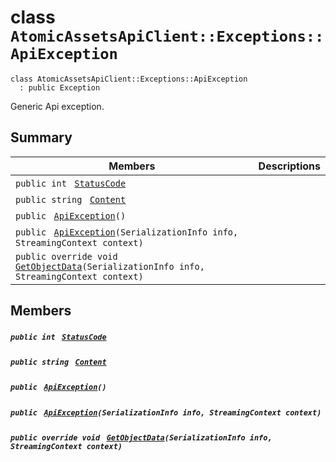 # class `AtomicAssetsApiClient::Exceptions::ApiException` 

```
class AtomicAssetsApiClient::Exceptions::ApiException
  : public Exception
```

Generic Api exception.

## Summary

 Members                                | Descriptions                                
----------------------------------------|---------------------------------------------
`public int ` [`StatusCode`](#class_atomic_assets_api_client_1_1_exceptions_1_1_api_exception_1a5025d650f325c75a520675895ddb477d) | 
`public string ` [`Content`](#class_atomic_assets_api_client_1_1_exceptions_1_1_api_exception_1a6d1fb265b40351e94f79e0f749e5daf9) | 
`public ` [`ApiException`](#class_atomic_assets_api_client_1_1_exceptions_1_1_api_exception_1a00257a088b29ee23ca247c15a0245232)`()` | 
`public ` [`ApiException`](#class_atomic_assets_api_client_1_1_exceptions_1_1_api_exception_1a7a7e7bb7d013b0e990c1cb4d4e021a84)`(SerializationInfo info, StreamingContext context)` | 
`public override void ` [`GetObjectData`](#class_atomic_assets_api_client_1_1_exceptions_1_1_api_exception_1a414726cd81ae10ed0870e3307d1e76b7)`(SerializationInfo info, StreamingContext context)` | 

## Members

##### `public int ` [`StatusCode`](#class_atomic_assets_api_client_1_1_exceptions_1_1_api_exception_1a5025d650f325c75a520675895ddb477d) 

##### `public string ` [`Content`](#class_atomic_assets_api_client_1_1_exceptions_1_1_api_exception_1a6d1fb265b40351e94f79e0f749e5daf9) 

##### `public ` [`ApiException`](#class_atomic_assets_api_client_1_1_exceptions_1_1_api_exception_1a00257a088b29ee23ca247c15a0245232)`()` 

##### `public ` [`ApiException`](#class_atomic_assets_api_client_1_1_exceptions_1_1_api_exception_1a7a7e7bb7d013b0e990c1cb4d4e021a84)`(SerializationInfo info, StreamingContext context)` 

##### `public override void ` [`GetObjectData`](#class_atomic_assets_api_client_1_1_exceptions_1_1_api_exception_1a414726cd81ae10ed0870e3307d1e76b7)`(SerializationInfo info, StreamingContext context)` 

